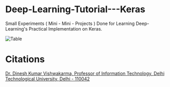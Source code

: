 # Deep-Learning-Tutorial---Keras
Small Experiments ( Mini - Mini - Projects ) Done for Learning Deep-Learning's Practical Implementation on Keras.

![Table](https://user-images.githubusercontent.com/75173703/115984231-8c8a1f00-a5c3-11eb-96e6-c2693fe542d9.PNG)


# Citations

[Dr. Dinesh Kumar Vishwakarma, Professor of Information Technology, Delhi Technological University, Delhi - 110042](https://scholar.google.co.in/citations?user=TUsEwA8AAAAJ&hl=en)
